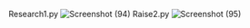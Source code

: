Research1.py
![Screenshot (94)](https://github.com/HomaYaghuobian/class_python/assets/140716080/94f500aa-7be3-4e20-839a-4e4ac644f582)
Raise2.py
![Screenshot (95)](https://github.com/HomaYaghuobian/class_python/assets/140716080/83c5ee5a-ef3d-4010-a5f0-af27b0c42ef7)

